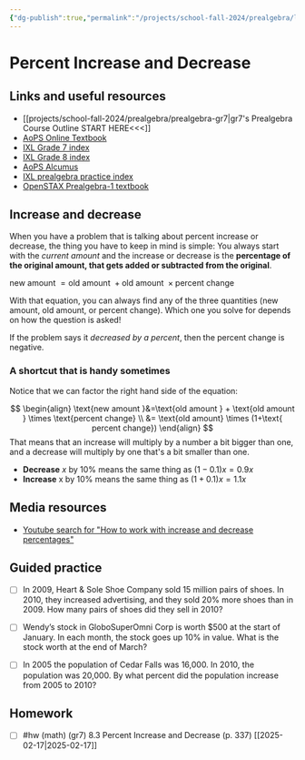 ```yaml
---
{"dg-publish":true,"permalink":"/projects/school-fall-2024/prealgebra/lessons/8-3-percent-increase-decrease/"}
---
```



#  Percent Increase and Decrease

## Links and useful resources 

- [[projects/school-fall-2024/prealgebra/prealgebra-gr7\|gr7's Prealgebra Course Outline START HERE<<<]]
- [AoPS Online Textbook](https://artofproblemsolving.com/ebooks/prealgebra-ebook/c0toc)
- [IXL Grade 7 index](https://www.ixl.com/math/grade-7)
- [IXL Grade 8 index](https://www.ixl.com/math/grade-8)
- [AoPS Alcumus](https://artofproblemsolving.com/teacher/students)
- [IXL prealgebra practice index](https://www.ixl.com/math/grade-7)
- [OpenSTAX Prealgebra-1 textbook](https://openstax.org/books/prealgebra-2e/pages/1-introduction)

## Increase and decrease

When you have a problem that is talking about percent increase or decrease, the thing you have to keep in mind is simple: You always start with the *current amount* and the increase or decrease is the **percentage of the original amount, that gets added or subtracted from the original**.

$\text{new amount }=\text{old amount } + \text{old amount } \times \text{percent change}$

With that equation, you can always find any of the three quantities (new amount, old amount, or percent change). Which one you solve for depends on how the question is asked!

If the problem says it *decreased by a percent*, then the percent change is negative.

### A shortcut that is handy sometimes

Notice that we can factor the right hand side of the equation:

$$
\begin{align}
\text{new amount }&=\text{old amount } + \text{old amount } \times \text{percent change} \\
&= \text{old amount} \times (1+\text{ percent change})
\end{align}
$$
That means that an increase will multiply by a number a bit bigger than one, and a decrease will multiply by one that's a bit smaller than one.

- **Decrease** $x$ by 10% means the same thing as $(1-0.1)x=0.9x$
- **Increase** x by 10% means the same thing as $(1+0.1)x = 1.1x$

## Media resources

- [Youtube search for "How to work with increase and decrease percentages"](https://www.youtube.com/results?search_query=How%20to%20work%20with%20increase%20and%20decrease%20percentages)  

## Guided practice


- [ ] In 2009, Heart & Sole Shoe Company sold 15 million pairs of shoes. In 2010, they increased advertising, and they sold 20% more shoes than in 2009. How many pairs of shoes did they sell in 2010?   
- [ ] Wendy’s stock in GloboSuperOmni Corp is worth $500 at the start of January. In each month, the stock goes up 10% in value. What is the stock worth at the end of March?   
- [ ] In 2005 the population of Cedar Falls was 16,000.  In 2010, the population was 20,000. By what percent did the population increase from 2005 to 2010?   


## Homework


- [ ] #hw (math) (gr7) 8.3 Percent Increase and Decrease (p. 337) [[2025-02-17\|2025-02-17]] 
